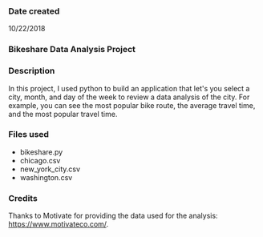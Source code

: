 ### Date created
10/22/2018

### Bikeshare Data Analysis Project

### Description
In this project, I used python to build an application that let's you select a city, month, and day of the week to review a data analysis of the city. For example, you can see the most popular bike route, the average travel time, and the most popular travel time.

### Files used
* bikeshare.py
* chicago.csv
* new_york_city.csv
* washington.csv

### Credits
Thanks to Motivate for providing the data used for the analysis: https://www.motivateco.com/.
